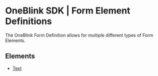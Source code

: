 # OneBlink SDK | Form Element Definitions

The OneBlink Form Definition allows for multiple different types of Form Elements. 

## Elements

* [Text](./text.md)
